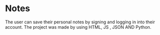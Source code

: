 # Notes
The user can save their personal notes by signing and logging in into their account. The project was made by using HTML, JS , JSON AND Python.
